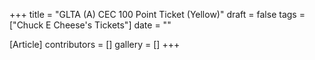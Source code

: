 +++
title = "GLTA (A) CEC 100 Point Ticket (Yellow)"
draft = false
tags = ["Chuck E Cheese's Tickets"]
date = ""

[Article]
contributors = []
gallery = []
+++